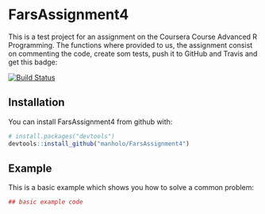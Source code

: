# FarsAssignment4

This is a test project for an assignment on the Coursera Course Advanced R Programming. The functions where provided to us, the assignment consist on commenting the code, create som tests, push it to GitHub and Travis and get this badge:

[![Build Status](https://travis-ci.org/manholo/FarsAssignment4.svg?branch=master)](https://travis-ci.org/manholo/FarsAssignment4)

## Installation

You can install FarsAssignment4 from github with:


``` r
# install.packages("devtools")
devtools::install_github("manholo/FarsAssignment4")
```

## Example

This is a basic example which shows you how to solve a common problem:

``` r
## basic example code
```
